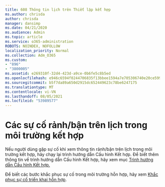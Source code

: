 ```yaml
---
title: 608 Thông tin lịch trên Thiết lập kết hợp
ms.author: chrisda
author: chrisda
manager: dansimp
ms.date: 04/21/2020
ms.audience: Admin
ms.topic: article
ms.service: o365-administration
ROBOTS: NOINDEX, NOFOLLOW
localization_priority: Normal
ms.collection: Adm_O365
ms.custom:
- "896"
- "3800005"
ms.assetid: e269310f-32d4-423d-a9ce-0b6fe5c8b5ed
ms.openlocfilehash: e946c6594f0244706835f13bbee1594a7e705306740e20ce599cad18d70fb79c
ms.sourcegitcommit: b5f7da89a650d2915dc652449623c78be6247175
ms.translationtype: MT
ms.contentlocale: vi-VN
ms.lasthandoff: 08/05/2021
ms.locfileid: "53989577"
---
```

# <a name="calendar-freebusy-issues-in-hybrid-environments"></a>Các sự cố rảnh/bận trên lịch trong môi trường kết hợp

Nếu người dùng gặp sự cố khi xem thông tin rảnh/bận trên lịch trong môi trường kết hợp, hãy chạy lại trình hướng dẫn Cấu hình Kết hợp. Để biết thêm thông tin về trình hướng dẫn Cấu hình Kết hợp, hãy xem mục [Trình hướng dẫn Cấu hình Kết hợp.](https://go.microsoft.com/fwlink/p/?linkid=528149)

Để biết các bước khắc phục sự cố trong môi trường hỗn hợp, hãy xem [Khắc phục sự cố triển khai hỗn hợp](https://technet.microsoft.com/library/jj659053.aspx).
